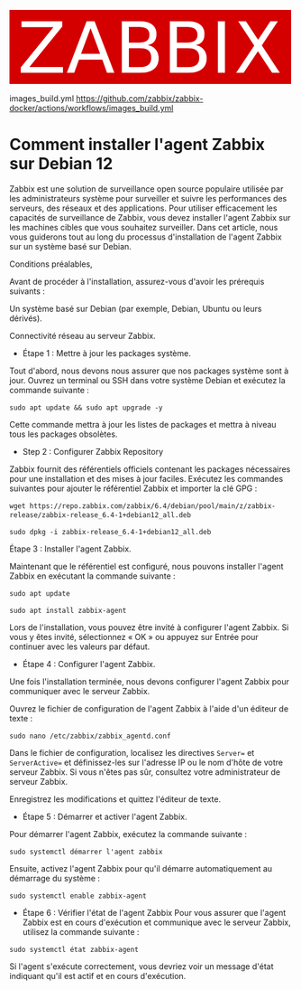 ![zabbix-logo](./images/zabbix-logo.png)

images_build.yml
https://github.com/zabbix/zabbix-docker/actions/workflows/images_build.yml

# Comment installer l'agent Zabbix sur Debian 12

Zabbix est une solution de surveillance open source populaire utilisée par les administrateurs système pour surveiller et suivre les performances des serveurs, des réseaux et des applications. Pour utiliser efficacement les capacités de surveillance de Zabbix, vous devez installer l'agent Zabbix sur les machines cibles que vous souhaitez surveiller. Dans cet article, nous vous guiderons tout au long du processus d'installation de l'agent Zabbix sur un système basé sur Debian.

Conditions préalables,

Avant de procéder à l'installation, assurez-vous d'avoir les prérequis suivants :

Un système basé sur Debian (par exemple, Debian, Ubuntu ou leurs dérivés).

Connectivité réseau au serveur Zabbix.

- Étape 1 : Mettre à jour les packages système.

Tout d'abord, nous devons nous assurer que nos packages système sont à jour. Ouvrez un terminal ou SSH dans votre système Debian et exécutez la commande suivante :
```
sudo apt update && sudo apt upgrade -y 
```
Cette commande mettra à jour les listes de packages et mettra à niveau tous les packages obsolètes.

- Step 2 : Configurer Zabbix Repository

Zabbix fournit des référentiels officiels contenant les packages nécessaires pour une installation et des mises à jour faciles. Exécutez les commandes suivantes pour ajouter le référentiel Zabbix et importer la clé GPG :

```
wget https://repo.zabbix.com/zabbix/6.4/debian/pool/main/z/zabbix-release/zabbix-release_6.4-1+debian12_all.deb
```
```
sudo dpkg -i zabbix-release_6.4-1+debian12_all.deb
```
Étape 3 : Installer l'agent Zabbix.

Maintenant que le référentiel est configuré, nous pouvons installer l'agent Zabbix en exécutant la commande suivante :

```
sudo apt update 
```
```
sudo apt install zabbix-agent
```
Lors de l'installation, vous pouvez être invité à configurer l'agent Zabbix. Si vous y êtes invité, sélectionnez « OK » ou appuyez sur Entrée pour continuer avec les valeurs par défaut.

- Étape 4 : Configurer l'agent Zabbix.

Une fois l'installation terminée, nous devons configurer l'agent Zabbix pour communiquer avec le serveur Zabbix.

Ouvrez le fichier de configuration de l'agent Zabbix à l'aide d'un éditeur de texte :

```
sudo nano /etc/zabbix/zabbix_agentd.conf
```
Dans le fichier de configuration, localisez les directives `Server=` et `ServerActive=` et définissez-les sur l'adresse IP ou le nom d'hôte de votre serveur Zabbix. Si vous n'êtes pas sûr, consultez votre administrateur de serveur Zabbix.

Enregistrez les modifications et quittez l'éditeur de texte.

- Étape 5 : Démarrer et activer l'agent Zabbix.

Pour démarrer l'agent Zabbix, exécutez la commande suivante :
```
sudo systemctl démarrer l'agent zabbix
```
Ensuite, activez l'agent Zabbix pour qu'il démarre automatiquement au démarrage du système :
```
sudo systemctl enable zabbix-agent
```
- Étape 6 : Vérifier l'état de l'agent Zabbix
Pour vous assurer que l'agent Zabbix est en cours d'exécution et communique avec le serveur Zabbix, utilisez la commande suivante :
```
sudo systemctl état zabbix-agent
```
Si l'agent s'exécute correctement, vous devriez voir un message d'état indiquant qu'il est actif et en cours d'exécution.
